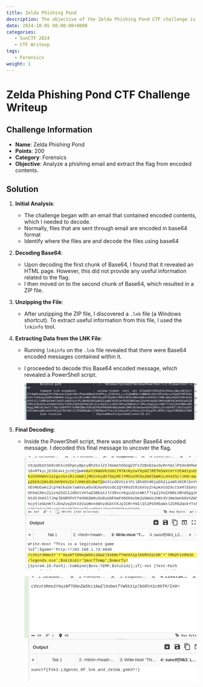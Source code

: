 ```yaml
---
title: Zelda Phishing Pond
description: The objective of the Zelda Phishing Pond CTF challenge is to analyze a phishing email and extract the flag from encoded contents.
date: 2024-10-05 00:00:00+0000
categories:
   - SunCTF 2024
   - CTF Writeup
tags:
   - Forensics
weight: 1     
---
```

# Zelda Phishing Pond CTF Challenge Writeup

## Challenge Information
- **Name**: Zelda Phishing Pond
- **Points**: 200
- **Category**: Forensics
- **Objective**: Analyze a phishing email and extract the flag from encoded contents.

## Solution

1. **Initial Analysis**:
   - The challenge began with an email that contained encoded contents, which I needed to decode. 
   - Normally, files that are sent through email are encoded in base64 format
   - Identify where the files are and decode the files using base64

2. **Decoding Base64**:
   - Upon decoding the first chunk of Base64, I found that it revealed an HTML page. However, this did not provide any useful information related to the flag.
   - I then moved on to the second chunk of Base64, which resulted in a ZIP file.

3. **Unzipping the File**:
   - After unzipping the ZIP file, I discovered a `.lnk` file (a Windows shortcut). To extract useful information from this file, I used the `lnkinfo` tool.

4. **Extracting Data from the LNK File**:
   - Running `lnkinfo` on the `.lnk` file revealed that there were Base64 encoded messages contained within it.
   - I proceeded to decode this Base64 encoded message, which revealed a PowerShell script.

        ![LNK Info](lnkinfo.png)

5. **Final Decoding**:
   - Inside the PowerShell script, there was another Base64 encoded message. I decoded this final message to uncover the flag.


        ![Powershell](powershell.png)


        ![Flag](flag.png)